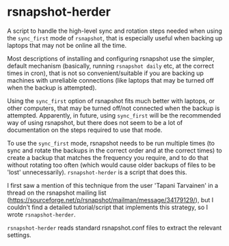 # rsnapshot-herder
A script to handle the high-level sync and rotation steps needed when using the `sync_first` mode of `rsnapshot`, that is especially useful when backing up laptops that may not be online all the time.  

Most descriptions of installing and configuring rsnapshot use the simpler, default mechanism (basically, running `rsnapshot daily` etc, at the correct times in cron), that is not so convenient/suitable if you are backing up machines with unreliable connections (like laptops that may be turned off when the backup is attempted).

Using the `sync_first` option of rsnapshot fits much better with laptops, or other computers, that may be turned off/not connected when the backup is attempted. Apparently, in future, using `sync_first` will be the recommended way of using rsnapshot, but there does not seem to be a lot of documentation on the steps required to use that mode.

To use the `sync_first` mode, rsnapshot needs to be run multiple times (to sync and rotate the backups in the correct order and at the correct times) to create a backup that matches the frequency you require, and to do that without rotating too often (which would cause older backups of files to be 'lost' unnecessarily). `rsnapshot-herder` is a script that does this.

I first saw a mention of this technique from the user 'Tapani Tarvainen' in a thread on the rsnapshot mailing list (https://sourceforge.net/p/rsnapshot/mailman/message/34179129/), but I couldn't find a detailed tutorial/script that implements this strategy, so I wrote `rsnapshot-herder`.

`rsnapshot-herder` reads standard rsnapshot.conf files to extract the relevant settings.
